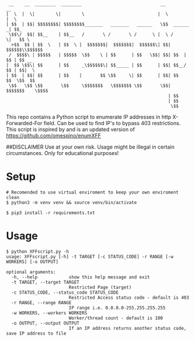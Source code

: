 <!-- language: lang-none -->
     __    __  ________  ________                              __             __
    |  \  |  \|        \|        \                            |  \           |  \
    | $$  | $$| $$$$$$$$| $$$$$$$$_______   _______   ______   \$$  ______  _| $$_
     \$$\/  $$| $$__    | $$__   /       \ /       \ /      \ |  \ /      \|   $$ \
      >$$  $$ | $$  \   | $$  \ |  $$$$$$$|  $$$$$$$|  $$$$$$\| $$|  $$$$$$\\$$$$$$
     /  $$$$\ | $$$$$   | $$$$$  \$$    \ | $$      | $$   \$$| $$| $$  | $$ | $$ __
    |  $$ \$$\| $$      | $$     _\$$$$$$\| $$_____ | $$      | $$| $$__/ $$ | $$|  \
    | $$  | $$| $$      | $$    |       $$ \$$     \| $$      | $$| $$    $$  \$$  $$
     \$$   \$$ \$$       \$$     \$$$$$$$   \$$$$$$$ \$$       \$$| $$$$$$$    \$$$$
                                                                  | $$
                                                                  | $$
                                                                   \$$
This repo contains a Python script to enumerate IP addresses in http X-Forwarded-For field. Can be used to find IP's to bypass 403 restrictions. This script is inspired by and is an updated version of https://github.com/omespino/enumXFF   

##DISCLAIMER
Use at your own risk. Usage might be illegal in certain circumstances.
Only for educational purposes!

# Setup

```
# Recomended to use virtual enviroment to keep your own enviroment clean
$ python3 -m venv venv && source venv/bin/activate

$ pip3 install -r requirements.txt
```

# Usage
```
$ python XFFscript.py -h
usage: XFFscript.py [-h] -t TARGET [-c STATUS_CODE] -r RANGE [-w WORKERS] [-o OUTPUT]

optional arguments:
  -h, --help            show this help message and exit
  -t TARGET, --target TARGET
                        Restricted Page (target)
  -c STATUS_CODE, --status_code STATUS_CODE
                        Restricted Access status code - default is 403
  -r RANGE, --range RANGE
                        IP range i.e. 0.0.0.0-255.255.255.255
  -w WORKERS, --workers WORKERS
                        Worker/thread count - default is 100
  -o OUTPUT, --output OUTPUT
                        If an IP address returns another status code, save IP address to file
```
